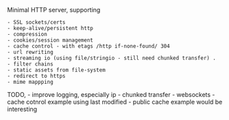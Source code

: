 
Minimal HTTP server, supporting

	- SSL sockets/certs
	- keep-alive/persistent http
	- compression
	- cookies/session management
	- cache control - with etags /http if-none-found/ 304
	- url rewriting
	- streaming io (using file/stringio - still need chunked transfer) .
	- filter chains
	- static assets from file-system
	- redirect to https
	- mime mappping

TODO,
	- improve logging, especially ip
	- chunked transfer
	- websockets
	- cache cotnrol example using last modified
	- public cache example would be interesting



